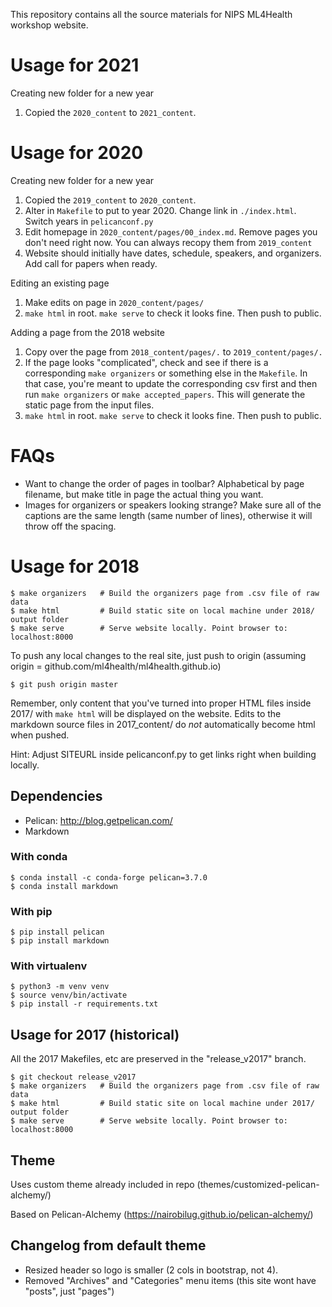 This repository contains all the source materials for NIPS ML4Health workshop website. 

# Usage for 2021

Creating new folder for a new year
1. Copied the `2020_content` to `2021_content`.

# Usage for 2020

Creating new folder for a new year
1. Copied the `2019_content` to `2020_content`.
2. Alter in `Makefile` to put to year 2020. Change link in `./index.html`. Switch years in `pelicanconf.py`
3. Edit homepage in `2020_content/pages/00_index.md`. Remove pages you don't need right now. You can always recopy them from `2019_content`
4. Website should initially have dates, schedule, speakers, and organizers. Add call for papers when ready.

Editing an existing page
1. Make edits on page in `2020_content/pages/`
2. `make html` in root. `make serve` to check it looks fine. Then push to public.

Adding a page from the 2018 website
1. Copy over the page from `2018_content/pages/.` to `2019_content/pages/.`
2. If the page looks "complicated", check and see if there is a corresponding `make organizers` or something else in the `Makefile`. In that case, you're meant to update the corresponding csv first and then run `make organizers` or `make accepted_papers`. This will generate the static page from the input files.
3. `make html` in root. `make serve` to check it looks fine. Then push to public.

# FAQs

 - Want to change the order of pages in toolbar? Alphabetical by page filename, but make title in page the actual thing you want.
 - Images for organizers or speakers looking strange? Make sure all of the captions are the same length (same number of lines), otherwise it will throw off the spacing.

# Usage for 2018

```
$ make organizers   # Build the organizers page from .csv file of raw data
$ make html         # Build static site on local machine under 2018/ output folder
$ make serve        # Serve website locally. Point browser to: localhost:8000
```

To push any local changes to the real site, just push to origin (assuming origin = github.com/ml4health/ml4health.github.io)
```
$ git push origin master
```

Remember, only content that you've turned into proper HTML files inside 2017/ with `make html` will be displayed on the website. Edits to the markdown source files in 2017_content/ do *not* automatically become html when pushed.

Hint: Adjust SITEURL inside pelicanconf.py to get links right when building locally.

## Dependencies
* Pelican: http://blog.getpelican.com/
* Markdown

### With conda
```
$ conda install -c conda-forge pelican=3.7.0
$ conda install markdown
```

### With pip
```
$ pip install pelican
$ pip install markdown
```

### With virtualenv
```
$ python3 -m venv venv
$ source venv/bin/activate
$ pip install -r requirements.txt
```

## Usage for 2017 (historical)

All the 2017 Makefiles, etc are preserved in the "release_v2017" branch. 

```
$ git checkout release_v2017
$ make organizers   # Build the organizers page from .csv file of raw data
$ make html         # Build static site on local machine under 2017/ output folder
$ make serve        # Serve website locally. Point browser to: localhost:8000
```


## Theme

Uses custom theme already included in repo (themes/customized-pelican-alchemy/)

Based on Pelican-Alchemy (https://nairobilug.github.io/pelican-alchemy/)

## Changelog from default theme
* Resized header so logo is smaller (2 cols in bootstrap, not 4).
* Removed "Archives" and "Categories" menu items (this site wont have "posts", just "pages")
